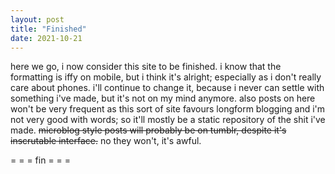 ```yaml
---
layout: post
title: "Finished"
date: 2021-10-21
---
```

here we go, i now consider this site to be finished. i know that the formatting is iffy on mobile, but i think it's alright; especially as i don't really care about phones. i'll continue to change it, because i never can settle with something i've made, but it's not on my mind anymore. also posts on here won't be very frequent as this sort of site favours longform blogging and i'm not very good with words; so it'll mostly be a static repository of the shit i've made. ~~microblog style posts will probably be on tumblr, despite it's inscrutable interface.~~ no they won't, it's awful.

= = = fin = = =